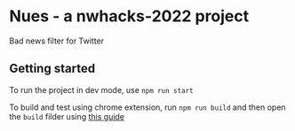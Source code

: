 # Nues - a nwhacks-2022 project
Bad news filter for Twitter

## Getting started
To run the project in dev mode, use `npm run start`

To build and test using chrome extension, run `npm run build` and then open the `build` filder using [this guide](https://developer.chrome.com/docs/extensions/mv3/getstarted/#manifest)
